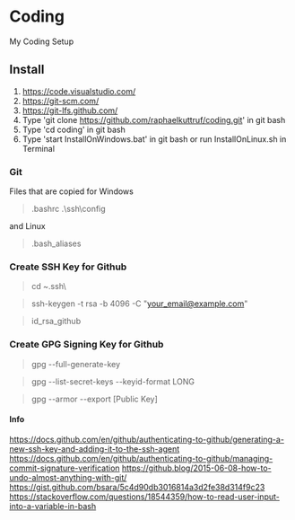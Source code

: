 # Coding

My Coding Setup

## Install

1. <https://code.visualstudio.com/>
2. <https://git-scm.com/>
3. <https://git-lfs.github.com/>
4. Type 'git clone https://github.com/raphaelkuttruf/coding.git' in git bash
5. Type 'cd coding' in git bash
6. Type 'start InstallOnWindows.bat' in git bash or run InstallOnLinux.sh in Terminal

### Git

Files that are copied for Windows 

>.bashrc
>.\ssh\config

and Linux

>.bash_aliases

### Create SSH Key for Github

> cd ~\.ssh\

>ssh-keygen -t rsa -b 4096 -C "your_email@example.com"

>id_rsa_github

### Create GPG Signing Key for Github

>gpg --full-generate-key

>gpg --list-secret-keys --keyid-format LONG

>gpg --armor --export [Public Key]

#### Info

<https://docs.github.com/en/github/authenticating-to-github/generating-a-new-ssh-key-and-adding-it-to-the-ssh-agent>
<https://docs.github.com/en/github/authenticating-to-github/managing-commit-signature-verification>
<https://github.blog/2015-06-08-how-to-undo-almost-anything-with-git/>
<https://gist.github.com/bsara/5c4d90db3016814a3d2fe38d314f9c23>
<https://stackoverflow.com/questions/18544359/how-to-read-user-input-into-a-variable-in-bash>
